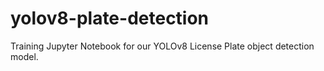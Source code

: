 # yolov8-plate-detection
Training Jupyter Notebook for our YOLOv8 License Plate object detection model.
